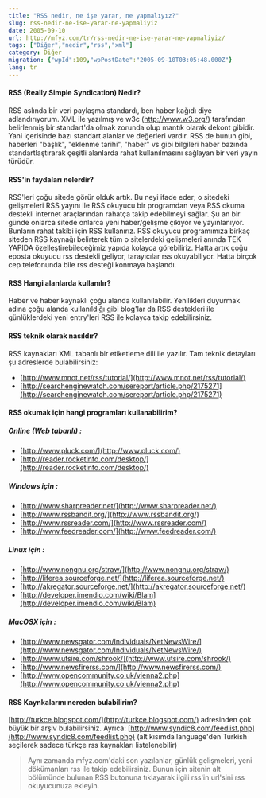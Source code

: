 ```yaml
---
title: "RSS nedir, ne işe yarar, ne yapmalıyız?"
slug: rss-nedir-ne-ise-yarar-ne-yapmaliyiz
date: 2005-09-10
url: http://mfyz.com/tr/rss-nedir-ne-ise-yarar-ne-yapmaliyiz/
tags: ["Diğer","nedir","rss","xml"]
category: Diğer
migration: {"wpId":109,"wpPostDate":"2005-09-10T03:05:48.000Z"}
lang: tr
---
```


#### RSS (Really Simple Syndication) Nedir?

RSS aslında bir veri paylaşma standardı, ben haber kağıdı diye adlandırıyorum. XML ile yazılmış ve w3c (http://www.w3.org/) tarafından belirlenmiş bir standart'da olmak zorunda olup mantık olarak dekont gibidir. Yani içerisinde bazı standart alanlar ve değerleri vardır. RSS de bunun gibi, haberleri "başlık", "eklenme tarihi", "haber" vs gibi bilgileri haber bazında standartlaştırarak çeşitli alanlarda rahat kullanılmasını sağlayan bir veri yayın türüdür.

#### RSS'in faydaları nelerdir?

RSS'leri çoğu sitede görür olduk artık. Bu neyi ifade eder; o sitedeki gelişmeleri RSS yayını ile RSS okuyucu bir programdan veya RSS okuma destekli internet araçlarından rahatça takip edebilmeyi sağlar. Şu an bir günde onlarca sitede onlarca yeni haber/gelişme çıkıyor ve yayınlanıyor. Bunların rahat takibi için RSS kullanırız. RSS okuyucu programımıza birkaç siteden RSS kaynağı belirterek tüm o sitelerdeki gelişmeleri anında TEK YAPIDA özelleştirebileceğimiz yapıda kolayca görebiliriz. Hatta artık çoğu eposta okuyucu rss destekli geliyor, tarayıcılar rss okuyabiliyor. Hatta birçok cep telefonunda bile rss desteği konmaya başlandı.

#### RSS Hangi alanlarda kullanılır?

Haber ve haber kaynaklı çoğu alanda kullanılabilir. Yenilikleri duyurmak adına çoğu alanda kullanıldığı gibi blog'lar da RSS destekleri ile günlüklerdeki yeni entry'leri RSS ile kolayca takip edebilirsiniz.

#### RSS teknik olarak nasıldır?

RSS kaynakları XML tabanlı bir etiketleme dili ile yazılır. Tam teknik detayları şu adreslerde bulabilirsiniz:
- [http://www.mnot.net/rss/tutorial/](http://www.mnot.net/rss/tutorial/)
- [http://searchenginewatch.com/sereport/article.php/2175271](http://searchenginewatch.com/sereport/article.php/2175271)

#### RSS okumak için hangi programları kullanabilirim?

##### **Online (Web tabanlı) :**

- [http://www.pluck.com/](http://www.pluck.com/)
- [http://reader.rocketinfo.com/desktop/](http://reader.rocketinfo.com/desktop/)

##### **Windows için :**

- [http://www.sharpreader.net/](http://www.sharpreader.net/)
- [http://www.rssbandit.org/](http://www.rssbandit.org/)
- [http://www.rssreader.com/](http://www.rssreader.com/)
- [http://www.feedreader.com/](http://www.feedreader.com/)

##### **Linux için :**

- [http://www.nongnu.org/straw/](http://www.nongnu.org/straw/)
- [http://liferea.sourceforge.net/](http://liferea.sourceforge.net/)
- [http://akregator.sourceforge.net/](http://akregator.sourceforge.net/)
- [http://developer.imendio.com/wiki/Blam](http://developer.imendio.com/wiki/Blam)

##### **MacOSX için :**

- [http://www.newsgator.com/Individuals/NetNewsWire/](http://www.newsgator.com/Individuals/NetNewsWire/)
- [http://www.utsire.com/shrook/](http://www.utsire.com/shrook/)
- [http://www.newsfirerss.com/](http://www.newsfirerss.com/)
- [http://www.opencommunity.co.uk/vienna2.php](http://www.opencommunity.co.uk/vienna2.php)

#### RSS Kaynkalarını nereden bulabilirim?

[http://turkce.blogspot.com/](http://turkce.blogspot.com/) adresinden çok büyük bir arşiv bulabilirsiniz. Ayrıca: [http://www.syndic8.com/feedlist.php](http://www.syndic8.com/feedlist.php) (alt kısımda language'den Turkish seçilerek sadece türkçe rss kaynakları listelenebilir)

> Aynı zamanda mfyz.com'daki son yazılanlar, günlük gelişmeleri, yeni dökümanları rss ile takip edebilirsiniz. Bunun için sitenin alt bölümünde bulunan RSS butonuna tıklayarak ilgili rss'in url'sini rss okuyucunuza ekleyin.